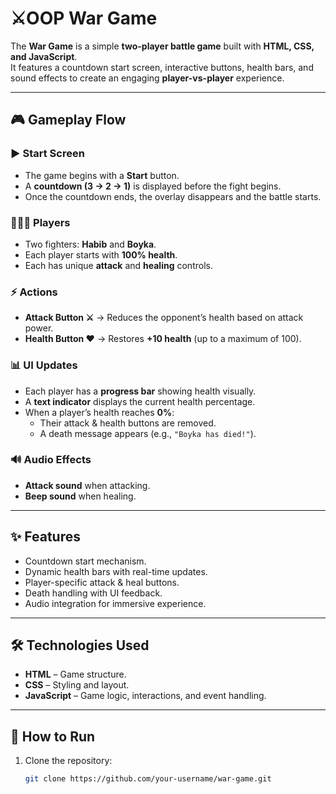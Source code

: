 # ⚔️OOP War Game  

The **War Game** is a simple **two-player battle game** built with **HTML, CSS, and JavaScript**.  
It features a countdown start screen, interactive buttons, health bars, and sound effects to create an engaging **player-vs-player** experience.  

---

## 🎮 Gameplay Flow  

### ▶️ Start Screen  
- The game begins with a **Start** button.  
- A **countdown (3 → 2 → 1)** is displayed before the fight begins.  
- Once the countdown ends, the overlay disappears and the battle starts.  

### 🧑‍🤝‍🧑 Players  
- Two fighters: **Habib** and **Boyka**.  
- Each player starts with **100% health**.  
- Each has unique **attack** and **healing** controls.  

### ⚡ Actions  
- **Attack Button ⚔️** → Reduces the opponent’s health based on attack power.  
- **Health Button ❤️** → Restores **+10 health** (up to a maximum of 100).  

### 📊 UI Updates  
- Each player has a **progress bar** showing health visually.  
- A **text indicator** displays the current health percentage.  
- When a player’s health reaches **0%**:  
  - Their attack & health buttons are removed.  
  - A death message appears (e.g., `"Boyka has died!"`).  

### 🔊 Audio Effects  
- **Attack sound** when attacking.  
- **Beep sound** when healing.  

---

## ✨ Features  
- Countdown start mechanism.  
- Dynamic health bars with real-time updates.  
- Player-specific attack & heal buttons.  
- Death handling with UI feedback.  
- Audio integration for immersive experience.  

---

## 🛠️ Technologies Used  
- **HTML** – Game structure.  
- **CSS** – Styling and layout.  
- **JavaScript** – Game logic, interactions, and event handling.  

---

## 🚀 How to Run  
1. Clone the repository:  
   ```bash
   git clone https://github.com/your-username/war-game.git
